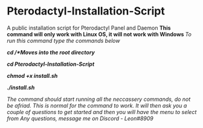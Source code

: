 # Pterodactyl-Installation-Script
A public installation script for Pterodactyl Panel and Daemon
<b> This command will only work with Linux OS, it will not work with Windows </b>
<i> To run this command type the commands below </i>
<p></p>
<p><b><i>cd /*Moves into the root directory</b></i></p>
<p><b><i>cd Pterodactyl-Installation-Script</b></i></p>
<p><b><i>chmod +x install.sh</b></i></p>
<p><b><i>./install.sh</b></i></p>
<i>The command should start running all the neccassery commands, do not be afriad. This is normal for the command to work.</i>
<i>It will then ask you a couple of questions to get started and then you will have the menu to select from </i>
<i>Any questions, message me on Discord - Leon#8909<i>
